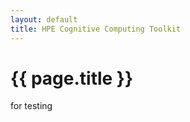 ```yaml
---
layout: default
title: HPE Cognitive Computing Toolkit
---
```

<h1>{{ page.title }}</h1>


for testing

